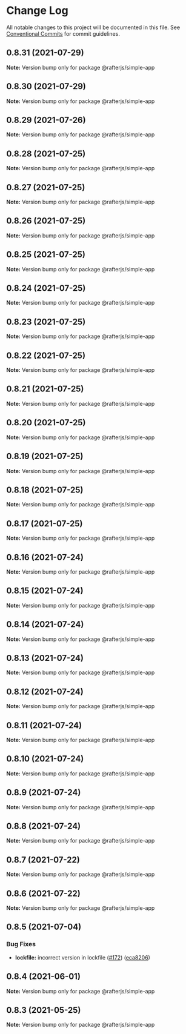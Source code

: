 # Change Log

All notable changes to this project will be documented in this file.
See [Conventional Commits](https://conventionalcommits.org) for commit guidelines.

## 0.8.31 (2021-07-29)

**Note:** Version bump only for package @rafterjs/simple-app

## 0.8.30 (2021-07-29)

**Note:** Version bump only for package @rafterjs/simple-app

## 0.8.29 (2021-07-26)

**Note:** Version bump only for package @rafterjs/simple-app

## 0.8.28 (2021-07-25)

**Note:** Version bump only for package @rafterjs/simple-app

## 0.8.27 (2021-07-25)

**Note:** Version bump only for package @rafterjs/simple-app

## 0.8.26 (2021-07-25)

**Note:** Version bump only for package @rafterjs/simple-app

## 0.8.25 (2021-07-25)

**Note:** Version bump only for package @rafterjs/simple-app

## 0.8.24 (2021-07-25)

**Note:** Version bump only for package @rafterjs/simple-app

## 0.8.23 (2021-07-25)

**Note:** Version bump only for package @rafterjs/simple-app

## 0.8.22 (2021-07-25)

**Note:** Version bump only for package @rafterjs/simple-app

## 0.8.21 (2021-07-25)

**Note:** Version bump only for package @rafterjs/simple-app

## 0.8.20 (2021-07-25)

**Note:** Version bump only for package @rafterjs/simple-app

## 0.8.19 (2021-07-25)

**Note:** Version bump only for package @rafterjs/simple-app

## 0.8.18 (2021-07-25)

**Note:** Version bump only for package @rafterjs/simple-app

## 0.8.17 (2021-07-25)

**Note:** Version bump only for package @rafterjs/simple-app

## 0.8.16 (2021-07-24)

**Note:** Version bump only for package @rafterjs/simple-app

## 0.8.15 (2021-07-24)

**Note:** Version bump only for package @rafterjs/simple-app

## 0.8.14 (2021-07-24)

**Note:** Version bump only for package @rafterjs/simple-app

## 0.8.13 (2021-07-24)

**Note:** Version bump only for package @rafterjs/simple-app

## 0.8.12 (2021-07-24)

**Note:** Version bump only for package @rafterjs/simple-app

## 0.8.11 (2021-07-24)

**Note:** Version bump only for package @rafterjs/simple-app

## 0.8.10 (2021-07-24)

**Note:** Version bump only for package @rafterjs/simple-app

## 0.8.9 (2021-07-24)

**Note:** Version bump only for package @rafterjs/simple-app

## 0.8.8 (2021-07-24)

**Note:** Version bump only for package @rafterjs/simple-app

## 0.8.7 (2021-07-22)

**Note:** Version bump only for package @rafterjs/simple-app

## 0.8.6 (2021-07-22)

**Note:** Version bump only for package @rafterjs/simple-app

## 0.8.5 (2021-07-04)

### Bug Fixes

- **lockfile:** incorrect version in lockfile ([#172](https://github.com/rafterjs/rafter/issues/172)) ([eca8206](https://github.com/rafterjs/rafter/commit/eca820680574c45714a5cf56560b5f41a1553fa1))

## 0.8.4 (2021-06-01)

**Note:** Version bump only for package @rafterjs/simple-app

## 0.8.3 (2021-05-25)

**Note:** Version bump only for package @rafterjs/simple-app
